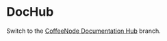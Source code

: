 
# DocHub

Switch to the [CoffeeNode Documentation Hub](https://github.com/loveencounterflow/dochub/tree/gh-pages)
branch.
